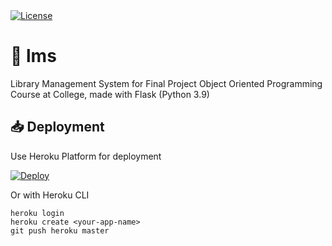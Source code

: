 <a href="https://github.com/kumarasakti/lms/blob/master/LICENSE">
  <img src="https://img.shields.io/github/license/kumarasakti/lms" alt="License">
</a>

# 📖 lms
Library Management System for Final Project Object Oriented Programming Course at College, made with Flask (Python 3.9)

## 📥 Deployment

Use Heroku Platform for deployment

[![Deploy](https://www.herokucdn.com/deploy/button.svg)](https://heroku.com/deploy)

Or with Heroku CLI

```
heroku login
heroku create <your-app-name>
git push heroku master
```
